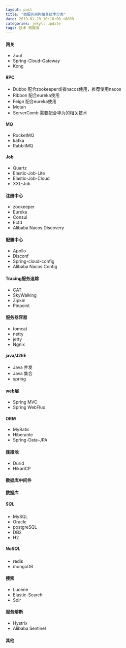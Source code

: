 ```yaml
---
layout: post
title: "微服务架构相关技术分类"
date: 2019-01-28 10:18:00 +0800
categories: jekyll update
tags: 技术 微服务
---
```


#### 网关
- Zuul
- Spring-Cloud-Gateway
- Kong

#### RPC
- Dubbo 配合zookeeper或者nacos使用，推荐使用nacos
- Ribbon 配合eureka使用
- Feign 配合eureka使用
- Motan
- ServerComb 需要配合华为的相关技术

#### MQ
- RocketMQ
- kafka
- RabbitMQ

#### Job
- Quartz
- Elastic-Job-Lite
- Elastic-Job-Cloud
- XXL-Job

#### 注册中心
- zookeeper
- Eureka
- Consul
- Ectd
- Alibaba Nacos Discovery

#### 配置中心
- Apollo
- Disconf
- Spring-cloud-config
- Alibaba Nacos Config

#### Tracing服务追踪
- CAT
- SkyWalking
- Zipkin
- Pinpoint

#### 服务器容器
- tomcat
- netty
- jetty
- Ngnix

#### java/J2EE
- Java 并发
- Java 集合
- spring

#### web层
- Spring MVC
- Spring WebFlux

#### ORM
- MyBatis
- Hiberante
- Spring-Data-JPA

#### 连接池
- Durid
- HikariCP

#### 数据库中间件

#### 数据库

##### SQL
- MySQL
- Oracle
- postgreSQL
- DB2
- H2
##### NoSQL
- redis
- mongoDB

#### 搜索
- Lucene
- Elastic-Search
- Solr

#### 服务熔断
- Hystrix
- Alibaba Sentinel

#### 其他
